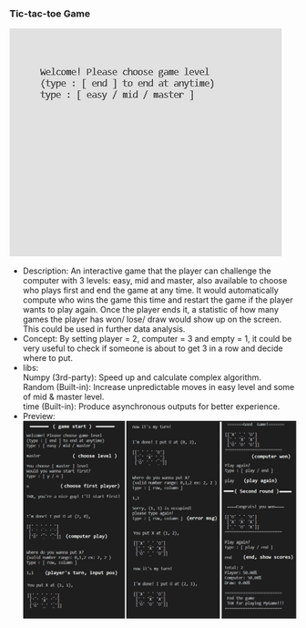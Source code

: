   ### Tic-tac-toe Game
  
  ![demo of playing](https://github.com/Elie-Yen/demo_project/blob/master/Game/tic_tac_toe_game/demo_tic_tac_toe.gif?raw=true)
  
  * Description:
    An interactive game that the player can challenge the computer with 3 levels: easy, mid and master,
    also available to choose who plays first and end the game at any time.
    It would automatically compute who wins the game this time and restart the game if the player wants to play again.
    Once the player ends it, a statistic of how many games the player has won/ lose/ draw would show up on the screen. 
    This could be used in further data analysis.
  * Concept:
    By setting player = 2, computer = 3 and empty = 1, it could be very useful to check if someone is about to get 3 in a row
    and decide where to put.
  * libs:   
    Numpy (3rd-party):  Speed up and calculate complex algorithm.   
    Random (Built-in):  Increase unpredictable moves in easy level and some of mid & master level.   
    time (Built-in): Produce asynchronous outputs for better experience.   
  * Preview:
     ![demo of process](https://github.com/Elie-Yen/demo_project/blob/master/Game/tic_tac_toe_game/demo_tic_tac_toe_process.png?raw=true)
